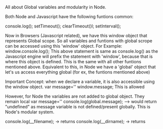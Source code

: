 
All about Global variables and modularity in Node.

Both Node and Javascript have the following funtions common:

console.log();
setTimeout();
clearTimeout()l;
setInterval();

Now in Browsers (Javascript related), we have this window object that represents Global scope. So all variables and funtions with global scrope can be accessed using this 'window' object.
For Example:
window.console.log();
This above statement is same as console.log() as the Javascript engine will prefix the statement with 'window', because that is where this object is defined. This is the same with all other funtions mentioned above.
Equivalent to this, in Node we have a 'global' object that let's us access everything global (for ex, the funtions mentioned above)

Important Concept:
when we declare a variable, it is also accessible using the window object.
var message=''
window.message;      This is allowed

However, for Node the variables are not added to global object. They remain local
var message=''
console.log(global.message); --> would return "undefined" as message variable is not defined/present globally.
This is Node's modular system.

console.log(__filename);  -> returns
console.log(__dirname); -> returns
